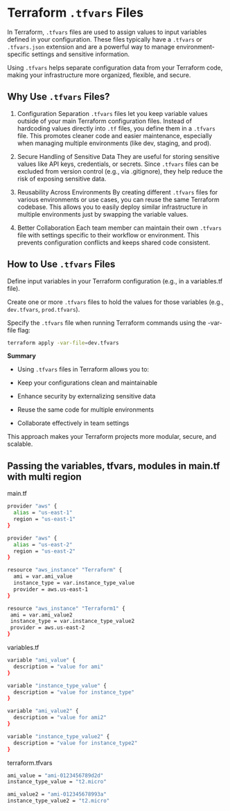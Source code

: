 # Terraform ```.tfvars``` Files

In Terraform, ```.tfvars``` files are used to assign values to input variables defined in your configuration. These files typically have a ```.tfvars``` or ```.tfvars.json``` extension and are a powerful way to manage environment-specific settings and sensitive information.

Using ```.tfvars``` helps separate configuration data from your Terraform code, making your infrastructure more organized, flexible, and secure.

## Why Use ```.tfvars``` Files?

1. Configuration Separation
```.tfvars``` files let you keep variable values outside of your main Terraform configuration files. Instead of hardcoding values directly into ```.tf``` files, you define them in a ```.tfvars``` file. This promotes cleaner code and easier maintenance, especially when managing multiple environments (like dev, staging, and prod).

2. Secure Handling of Sensitive Data
They are useful for storing sensitive values like API keys, credentials, or secrets. Since ```.tfvars``` files can be excluded from version control (e.g., via .gitignore), they help reduce the risk of exposing sensitive data.

3. Reusability Across Environments
By creating different ```.tfvars``` files for various environments or use cases, you can reuse the same Terraform codebase. This allows you to easily deploy similar infrastructure in multiple environments just by swapping the variable values.

4. Better Collaboration
Each team member can maintain their own ```.tfvars``` file with settings specific to their workflow or environment. This prevents configuration conflicts and keeps shared code consistent.

## How to Use ```.tfvars``` Files
Define input variables in your Terraform configuration (e.g., in a variables.tf file).

Create one or more ```.tfvars``` files to hold the values for those variables (e.g., ```dev.tfvars```, ```prod.tfvars```).

Specify the ```.tfvars``` file when running Terraform commands using the -var-file flag:

```bash
terraform apply -var-file=dev.tfvars
```

**Summary**

- Using ```.tfvars``` files in Terraform allows you to:

- Keep your configurations clean and maintainable

- Enhance security by externalizing sensitive data

- Reuse the same code for multiple environments

- Collaborate effectively in team settings

This approach makes your Terraform projects more modular, secure, and scalable.

## Passing the variables, tfvars, modules in main.tf with multi region

main.tf

```bash
provider "aws" {
  alias = "us-east-1"
  region = "us-east-1"
}

provider "aws" {
  alias = "us-east-2"
  region = "us-east-2"
}

resource "aws_instance" "Terraform" {
  ami = var.ami_value
  instance_type = var.instance_type_value
  provider = aws.us-east-1
}

resource "aws_instance" "Terraform1" {
 ami = var.ami_value2
 instance_type = var.instance_type_value2
 provider = aws.us-east-2
}
```

variables.tf

```bash
variable "ami_value" {
  description = "value for ami"
}

variable "instance_type_value" {
  description = "value for instance_type"
}

variable "ami_value2" {
  description = "value for ami2"
}

variable "instance_type_value2" {
  description = "value for instance_type2"
}
```

terraform.tfvars

```bash
ami_value = "ami-0123456789d2d"
instance_type_value = "t2.micro"

ami_value2 = "ami-012345678993a"
instance_type_value2 = "t2.micro"
```




